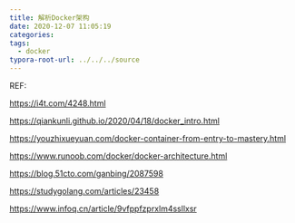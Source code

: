 ```yaml
---
title: 解析Docker架构
date: 2020-12-07 11:05:19
categories:
tags:
  - docker
typora-root-url: ../../../source
---
```


<!--more-->



REF:

https://i4t.com/4248.html

https://qiankunli.github.io/2020/04/18/docker_intro.html

https://youzhixueyuan.com/docker-container-from-entry-to-mastery.html



https://www.runoob.com/docker/docker-architecture.html





https://blog.51cto.com/ganbing/2087598

https://studygolang.com/articles/23458

https://www.infoq.cn/article/9vfppfzprxlm4ssllxsr





